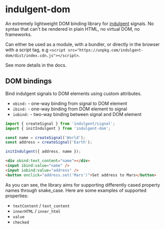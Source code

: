 # indulgent-dom

An extremely lightweight DOM binding library for [indulgent](https://frodi-karlsson.github.io/indulgent/) signals. No syntax that can't be rendered in plain HTML, no virtual DOM, no frameworks.

Can either be used as a module, with a bundler, or directly in the browser with a script tag, e.g `<script src="https://unpkg.com/indulgent-dom/dist/index.cdn.js"></script>`.

See more details in the docs.

## DOM bindings

Bind indulgent signals to DOM elements using custom attributes.

- `obind:` - one-way binding from signal to DOM element
- `ibind:` - one-way binding from DOM element to signal
- `iobind:` - two-way binding between signal and DOM element

```ts
import { createSignal } from 'indulgent/signal';
import { initIndulgent } from 'indulgent-dom';

const name = createSignal('World');
const address = createSignal('Earth');

initIndulgent({ address, name });
```

```html
<div obind:text_content="name"></div>
<input ibind:value="name" />
<input iobind:value="address" />
<button onclick="address.set('Mars')">Set address to Mars</button>
```

As you can see, the library aims for supporting differently cased property names through snake_case.
Here are some examples of supported properties:

- `textContent` / `text_content`
- `innerHTML` / `inner_html`
- `value`
- `checked`
